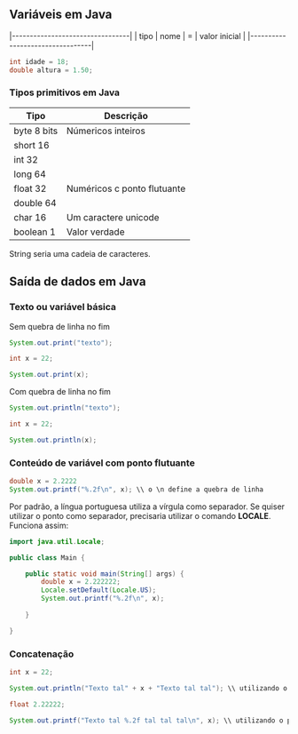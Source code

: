 ## Variáveis em Java
|---------------------------------|
| tipo | nome | = | valor inicial |
|---------------------------------|
```java
int idade = 18;
double altura = 1.50;
```

### Tipos primitivos em Java

| Tipo       | Descrição                 |
|------------|---------------------------|
| byte 8 bits|Númericos inteiros         |
| short  16  |                           |
| int    32  |                           |
| long   64  |                           |
| float  32  |Numéricos c ponto flutuante|
| double 64  |                           |
| char   16  |Um caractere unicode       |
| boolean  1 |Valor verdade              |

String seria uma cadeia de caracteres.

## Saída de dados em Java

### Texto ou variável básica
Sem quebra de linha no fim

```java
System.out.print("texto");

int x = 22; 

System.out.print(x);
```

Com quebra de linha no fim

```java
System.out.println("texto");

int x = 22;

System.out.println(x);
```

### Conteúdo de variável com ponto flutuante

```java
double x = 2.2222
System.out.printf("%.2f\n", x); \\ o \n define a quebra de linha
```

Por padrão, a língua portuguesa utiliza a vírgula como separador. Se quiser utilizar o ponto como separador, precisaria utilizar o comando **LOCALE**. Funciona assim: 

```java 
import java.util.Locale;

public class Main {

	public static void main(String[] args) {
		double x = 2.222222; 
		Locale.setDefault(Locale.US);
		System.out.printf("%.2f\n", x);
		
	}

}
```

### Concatenação 

```java
int x = 22;

System.out.println("Texto tal" + x + "Texto tal tal"); \\ utilizando o println

float 2.22222;

System.out.printf("Texto tal %.2f tal tal tal\n", x); \\ utilizando o printf
```